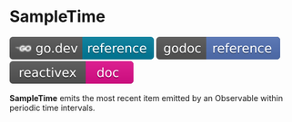 # SampleTime

[![](../../svg/godev.svg)](https://pkg.go.dev/github.com/reactivego/rx/test/SampleTime?tab=doc)
[![](../../svg/godoc.svg)](https://godoc.org/github.com/reactivego/rx/test/SampleTime)
[![](../../svg/rx.svg)](http://reactivex.io/documentation/operators/sample.html)

**SampleTime** emits the most recent item emitted by an Observable within periodic time intervals.
